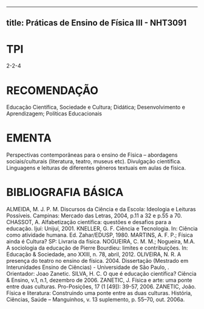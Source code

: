 
---
title: Práticas de Ensino de Física III - NHT3091 
---

# TPI

2-2-4

# RECOMENDAÇÃO

Educação Científica, Sociedade e Cultura; Didática; Desenvolvimento e Aprendizagem; Políticas Educacionais

# EMENTA

Perspectivas contemporâneas para o ensino de Física – abordagens sociais/culturais (literatura, teatro, museus etc). Divulgação científica. Linguagens e leituras de diferentes gêneros textuais em aulas de física.

# BIBLIOGRAFIA BÁSICA

ALMEIDA, M. J. P. M. Discursos da Ciência e da Escola: Ideologia e Leituras Possíveis. Campinas: Mercado das Letras, 2004, p.11 a 32 e p.55 a 70.
CHASSOT, A. Alfabetização científica: questões e desafios para a educação. Ijuí: Unijuí, 2001.
KNELLER, G. F. Ciência e Tecnologia. In: Ciência como atividade humana. Ed. Zahar/EDUSP, 1980.
MARTINS, A. F. P.; Física ainda é Cultura? SP: Livraria da física.
NOGUEIRA, C. M. M.; Nogueira, M.A. A sociologia da educação de Pierre Bourdieu: limites e contribuições. In: Educação & Sociedade, ano XXIII, n. 78, abril, 2012. 
OLIVEIRA, N. R. A presença do teatro no ensino de física. 2004. Dissertação (Mestrado em Interunidades Ensino de Ciências) - Universidade de São Paulo, . Orientador: Joao Zanetic.
SILVA, H. C. O que é educação científica? Ciência & Ensino, v.1, n.1, dezembro de 2006.
ZANETIC, J. Física e arte: uma ponte entre duas culturas. Pro-Posições, 17 (1 [49]): 39-57, 2006. 
ZANETIC, João. Física e literatura: Construindo uma ponte entre as duas culturas. História, Ciências, Saúde – Manguinhos, v. 13 suplemento, p. 55–70, out. 2006a.

        